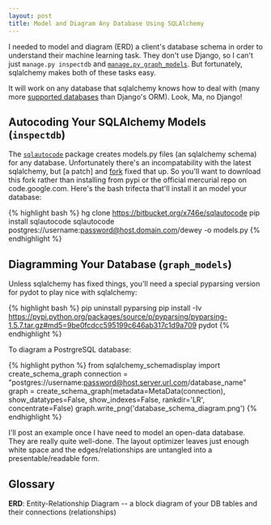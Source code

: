 ```yaml
---
layout: post
title: Model and Diagram Any Database Using SQLAlchemy
---
```


I needed to model and diagram (ERD) a client's database schema in order to understand their machine learning task. They don't use Django, so I can't just `manage.py inspectdb` and [`manage.py graph_models`](http://django-extensions.readthedocs.org/en/latest/graph_models.html). But fortunately, sqlalchemy makes both of these tasks easy. 

It will work on any database that sqlalchemy knows how to deal with (many more [supported databases](http://docs.sqlalchemy.org/en/latest/core/engines.html#others) than Django's ORM). Look, Ma, no Django!

Autocoding Your SQLAlchemy Models (`inspectdb`)
-----------------------------------------------

The [`sqlautocode`](https://code.google.com/p/sqlautocode/) package creates models.py files (an sqlalchemy schema) for any database. Unfortunately there's an incompatability with the latest sqlalchemy, but [a patch] and [fork](https://bitbucket.org/x746e/sqlautocode) fixed that up. So you'll want to download this fork rather than installing from pypi or the official mercurial repo on code.google.com. Here's the bash trifecta that'll install it an model your database:

{% highlight bash %}
hg clone https://bitbucket.org/x746e/sqlautocode
pip install sqlautocode
sqlautocode postgres://username:password@host.domain.com/dewey -o models.py
{% endhighlight %}

Diagramming Your Database (`graph_models`)
------------------------------------------

Unless sqlalchemy has fixed things, you'll need a special pyparsing version for pydot to play nice with sqlalchemy:

{% highlight bash %}
pip uninstall pyparsing
pip install -Iv https://pypi.python.org/packages/source/p/pyparsing/pyparsing-1.5.7.tar.gz#md5=9be0fcdcc595199c646ab317c1d9a709 pydot
{% endhighlight %}

To diagram a PostrgreSQL database:

{% highlight python %}
from sqlalchemy_schemadisplay import create_schema_graph
connection = "postgres://username:password@host.server.url.com/database_name"
graph = create_schema_graph(metadata=MetaData(connection), show_datatypes=False, show_indexes=False, rankdir='LR', concentrate=False)
graph.write_png('database_schema_diagram.png')
{% endhighlight %}

I'll post an example once I have need to model an open-data database.  They are really quite well-done. The layout optimizer leaves just enough white space and the edges/relationships are untangled into a presentable/readable form.

Glossary
--------

**ERD**: Entity-Relationship Diagram -- a block diagram of your DB tables and their connections (relationships)
